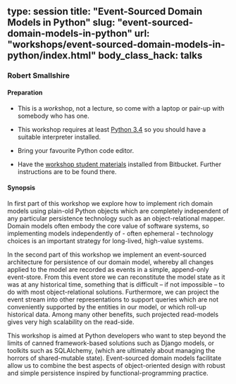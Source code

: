 type: session
title: "Event-Sourced Domain Models in Python"
slug: "event-sourced-domain-models-in-python"
url: "workshops/event-sourced-domain-models-in-python/index.html"
body_class_hack: talks
---

### Robert Smallshire

#### Preparation

 * This is a *work*shop, not a lecture, so come with a laptop or pair-up with
 somebody who has one.

 * This workshop requires at least [Python 3.4](https://www.python.org/downloads/) so you should have a suitable interpreter installed.

 * Bring your favourite Python code editor.

 * Have the [workshop student materials](https://bitbucket.org/sixty-north/d5-workshop-exercises-student-material) installed from Bitbucket. Further instructions are to be found there.

#### Synopsis

In first part of this workshop we explore how to implement rich domain models using plain-old Python objects which are completely independent of any particular persistence technology such as an object-relational mapper.  Domain models often embody the core value of software systems, so implementing models independently of - often ephemeral - technology choices is an important strategy for long-lived, high-value systems.

In the second part of this workshop we implement an event-sourced architecture for persistence of our domain model, whereby all changes applied to the model are recorded as events in a simple, append-only event-store.  From this event store we can reconstitute the model state as it was at any historical time, something that is difficult – if not impossible – to do with most object-relational solutions.  Furthermore, we can project the event stream into other representations to support queries which are not conveniently supported by the entities in our model, or which roll-up historical data. Among many other benefits, such projected read-models gives very high scalability on the read-side.

This workshop is aimed at Python developers who want to step beyond the limits of canned framework-based solutions such as Django models, or toolkits such as SQLAlchemy, (which are ultimately about managing the horrors of shared-mutable state).  Event-sourced domain models facilitate allow us to combine the best aspects of object-oriented design with robust and simple persistence inspired by functional-programming practice.
